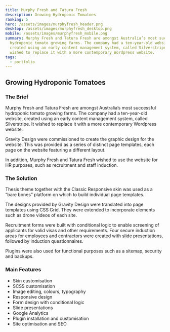 ```yaml
---
title: Murphy Fresh and Tatura Fresh
description: Growing Hydroponic Tomatoes
ranking: 5
hero: /assets/images/murphyfresh_header.png
desktop: /assets/images/murphyfresh_desktop.png
mobile: /assets/images/murphyfresh_mobile.png
summary: Murphy Fresh and Tatura Fresh are amongst Australia’s most successful
  hydroponic tomato growing farms. The company had a ten-year-old website,
  created using an early content management system, called Silverstripe. It
  wished to replace it with a more contemporary Wordpress website.
tags:
  - portfolio
---
```


## Growing Hydroponic Tomatoes

### The Brief

Murphy Fresh and Tatura Fresh are amongst Australia’s most successful hydroponic tomato growing farms. The company had a ten-year-old website, created using an early content management system, called Silverstripe. It wished to replace it with a more contemporary Wordpress website.

Gravity Design were commissioned to create the graphic design for the website. This was provided as a series of distinct page templates, each page on the website featuring a different layout.

In addition, Murphy Fresh and Tatura Fresh wished to use the website for HR purposes, such as recruitment and staff induction.

### The Solution

Thesis theme together with the Classic Responsive skin was used as a “bare bones” platform on which to build individual page templates.

The designs provided by Gravity Design were translated into page templates using CSS Grid. They were extended to incorporate elements such as drone videos of each site.

Recruitment forms were built with conditional logic to enable screening of applicants for valid visas and other requirements. Four secure induction areas for employees and contractors were created with slide presentations, followed by induction questionnaires.

Plugins were also used for functional purposes such as a sitemap, security and backups.

### Main Features

- Skin customisation
- SCSS customisation
- Image editing, colours, typography
- Responsive design
- Form design with conditional logic
- Slide presentations
- Google Analytics
- Plugin installation and customisation
- Site optimisation and SEO

